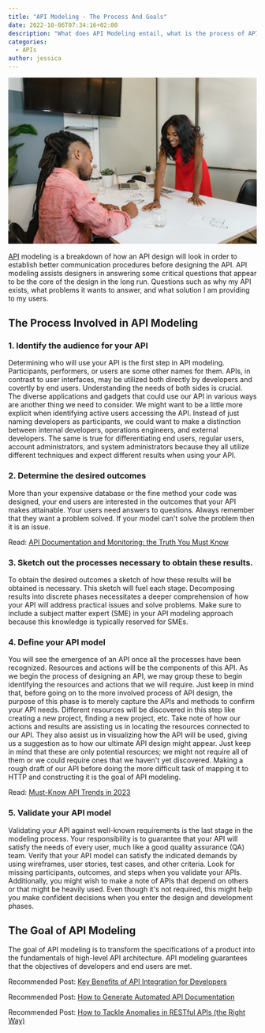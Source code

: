 ```yaml
---
title: "API Modeling - The Process And Goals"
date: 2022-10-06T07:34:16+02:00
description: "What does API Modeling entail, what is the process of API Modeling and what is the goal of API modeling?"
categories: 
  - APIs
author: jessica
---
```

![API modeling](./api-modelling.jpg)

[API](https://apitoolkit.io/blog/best-api-monitoring-and-observability-tools/) modeling is a breakdown of how an API design will look in order to establish better communication procedures before designing the API.  API modeling assists designers in answering some critical questions that appear to be the core of the design in the long run. Questions such as why my API exists, what problems it wants to answer, and what solution I am providing to my users.

## The Process Involved in API Modeling

### 1. **Identify the audience for your API**
Determining who will use your API is the first step in API modeling. Participants, performers, or users are some other names for them. APIs, in contrast to user interfaces, may be utilized both directly by developers and covertly by end users. Understanding the needs of both sides is crucial. The diverse applications and gadgets that could use our API in various ways are another thing we need to consider. We might want to be a little more explicit when identifying active users accessing the API. Instead of just naming developers as participants, we could want to make a distinction between internal developers, operations engineers, and external developers. The same is true for differentiating end users, regular users, account administrators, and system administrators because they all utilize different techniques and expect different results when using your API.

### 2. **Determine the desired outcomes**
More than your expensive database or the fine method your code was designed, your end users are interested in the outcomes that your API makes attainable. Your users need answers to questions. Always remember that they want a problem solved. If your model can't solve the problem then it is an issue.

Read: [API Documentation and Monitoring: the Truth You Must Know](https://apitoolkit.io/blog/api-documentation-and-observability-the-truth-you-must-know/)

### 3. **Sketch out the processes necessary to obtain these results.**
To obtain the desired outcomes a sketch of how these results will be obtained is necessary.  This sketch will fuel each stage. Decomposing results into discrete phases necessitates a deeper comprehension of how your API will address practical issues and solve problems. Make sure to include a subject matter expert (SME) in your API modeling approach because this knowledge is typically reserved for SMEs.

### 4. **Define your API model**
You will see the emergence of an API once all the processes have been recognized. Resources and actions will be the components of this API. As we begin the process of designing an API, we may group these to begin identifying the resources and actions that we will require. Just keep in mind that, before going on to the more involved process of API design, the purpose of this phase is to merely capture the APIs and methods to confirm your API needs. Different resources will be discovered in this step like creating a new project, finding a new project, etc. Take note of how our actions and results are assisting us in locating the resources connected to our API. They also assist us in visualizing how the API will be used, giving us a suggestion as to how our ultimate API design might appear. Just keep in mind that these are only potential resources; we might not require all of them or we could require ones that we haven't yet discovered. Making a rough draft of our API before doing the more difficult task of mapping it to HTTP and constructing it is the goal of API modeling.

Read: [Must-Know API Trends in 2023](https://apitoolkit.io/blog/api-trends/)

### 5. **Validate your API model**
Validating your API against well-known requirements is the last stage in the modeling process. Your responsibility is to guarantee that your API will satisfy the needs of every user, much like a good quality assurance (QA) team. Verify that your API model can satisfy the indicated demands by using wireframes, user stories, test cases, and other criteria.
Look for missing participants, outcomes, and steps when you validate your APIs. Additionally, you might wish to make a note of APIs that depend on others or that might be heavily used. Even though it's not required, this might help you make confident decisions when you enter the design and development phases.

## The Goal of API Modeling
The goal of API modeling is to transform the specifications of a product into the fundamentals of high-level API architecture. API modeling guarantees that the objectives of developers and end users are met.

Recommended Post: [Key Benefits of API Integration for Developers](https://apitoolkit.io/blog/benefits-of-api-integration/)

Recommended Post: [How to Generate Automated API Documentation](https://apitoolkit.io/blog/how-to-generate-automated-api-documentation/)

Recommended Post: [How to Tackle Anomalies in RESTful APIs (the Right Way)](https://apitoolkit.io/blog/anomalies-in-restful-apis/)